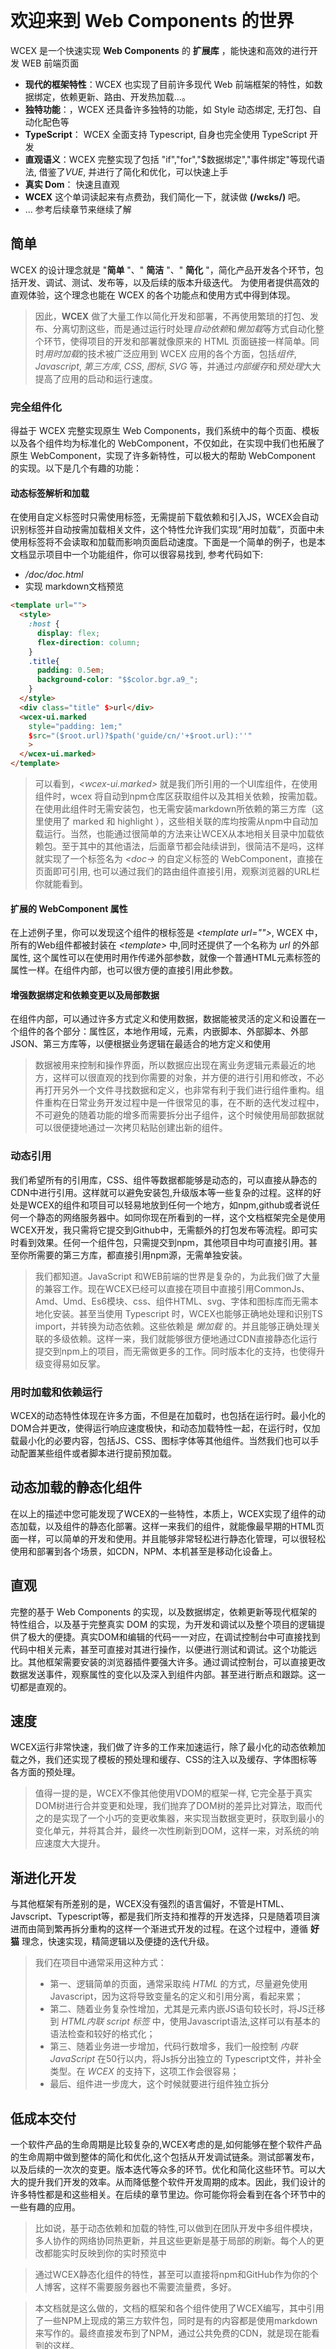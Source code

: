 <!--DESC: {"icon":"explore"} -->
<p align=center><svg width=8em src="/logo.svg" ></svg></p>


# 欢迎来到 Web Components 的世界

WCEX 是一个快速实现 **Web Components** 的 **扩展库** ，能快速和高效的进行开发 WEB 前端页面

- **现代的框架特性**：WCEX 也实现了目前许多现代 Web 前端框架的特性，如数据绑定，依赖更新、路由、开发热加载...。
- **独特功能**：，WCEX 还具备许多独特的功能，如 Style 动态绑定, 无打包、自动化配色等
- **TypeScript**： WCEX 全面支持 Typescript, 自身也完全使用 TypeScript 开发
- **直观语义**：WCEX 完整实现了包括 "if","for","$数据绑定","事件绑定"等现代语法, 借鉴了*VUE*, 并进行了简化和优化，可以快速上手
- **真实 Dom**： 快速且直观
- **WCEX** 这个单词读起来有点费劲，我们简化一下，就读做 **(/wɛks/)** 吧。
- ... 参考后续章节来继续了解

## 简单

WCEX 的设计理念就是  "**简单** "、" **简洁** "、" **简化** "，简化产品开发各个环节，包括开发、调试、测试、发布等，以及后续的版本升级迭代。
为使用者提供高效的直观体验，这个理念也能在 WCEX 的各个功能点和使用方式中得到体现。

> 因此，**WCEX** 做了大量工作以简化开发和部署，不再使用繁琐的打包、发布、分离切割这些，而是通过运行时处理*自动依赖*和*懒加载*等方式自动化整个环节，使得项目的开发和部署就像原来的 HTML 页面链接一样简单。同时*用时加载*的技术被广泛应用到 WCEX 应用的各个方面，包括*组件*, _Javascript_, _第三方库_, _CSS_, _图标_, _SVG_ 等，并通过*内部缓存*和*预处理*大大提高了应用的启动和运行速度。

### 完全组件化

得益于 WCEX 完整实现原生 Web Components，我们系统中的每个页面、模板以及各个组件均为标准化的 WebComponent，不仅如此，在实现中我们也拓展了原生 WebComponent，实现了许多新特性，可以极大的帮助 WebComponent 的实现。以下是几个有趣的功能：

#### 动态标签解析和加载

在使用自定义标签时只需使用标签，无需提前下载依赖和引入JS，WCEX会自动识别标签并自动按需加载相关文件，这个特性允许我们实现“用时加载”，页面中未使用标签将不会读取和加载而影响页面启动速度。下面是一个简单的例子，也是本文档显示项目中一个功能组件，你可以很容易找到, 参考代码如下:
- _/doc/doc.html_
- 实现 markdown文档预览
```html
<template url="">
  <style>
    :host {
      display: flex;
      flex-direction: column;
    }
    .title{
      padding: 0.5em;
      background-color: "$$color.bgr.a9_";
    }
  </style>
  <div class="title" $>url</div>
  <wcex-ui.marked 
    style="padding: 1em;" 
    $src="($root.url)?$path('guide/cn/'+$root.url):''"
    >
  </wcex-ui.marked>
</template>
```

> 可以看到，_\<wcex-ui.marked\>_ 就是我们所引用的一个UI库组件，在使用组件时，wcex 将自动到npm仓库区获取组件以及其相关依赖，按需加载。在使用此组件时无需安装包，也无需安装markdown所依赖的第三方库（这里使用了 marked 和 highlight ），这些相关联的库均按需从npm中自动加载运行。当然，也能通过很简单的方法来让WCEX从本地相关目录中加载依赖包。至于其中的其他语法，后面章节都会陆续讲到，很简洁不是吗，这样就实现了一个标签名为 _\<doc-\>_ 的自定义标签的 WebComponent，直接在页面即可引用, 也可以通过我们的路由组件直接引用，观察浏览器的URL栏你就能看到。

#### 扩展的 WebComponent 属性
在上述例子里，你可以发现这个组件的根标签是 _\<template url=""\>_, WCEX 中，所有的Web组件都被封装在 _\<template\>_ 中,同时还提供了一个名称为 _url_ 的外部属性, 这个属性可以在使用时用作传递外部参数，就像一个普通HTML元素标签的属性一样。在组件内部，也可以很方便的直接引用此参数。


#### 增强数据绑定和依赖变更以及局部数据
在组件内部，可以通过许多方式定义和使用数据，数据能被灵活的定义和设置在一个组件的各个部分：属性区，本地作用域，元素，内嵌脚本、外部脚本、外部JSON、第三方库等，以便根据业务逻辑在最适合的地方定义和使用
> 数据被用来控制和操作界面，所以数据应出现在离业务逻辑元素最近的地方，这样可以很直观的找到你需要的对象，并方便的进行引用和修改，不必再打开另外一个文件寻找数据和定义，也非常有利于我们进行组件重构。组件重构在日常业务开发过程中是一件很常见的事，在不断的迭代发过程中，不可避免的随着功能的增多而需要拆分出子组件，这个时候使用局部数据就可以很便捷地通过一次拷贝粘贴创建出新的组件。

### 动态引用
我们希望所有的引用库，CSS、组件等数据都能够是动态的，可以直接从静态的CDN中进行引用。这样就可以避免安装包,升级版本等一些复杂的过程。这样的好处是WCEX的组件和项目可以轻易地放到任何一个地方，如npm,github或者说任何一个静态的网络服务器中。如同你现在所看到的一样，这个文档框架完全是使用WCEX开发，我只需将它提交到Github中，无需额外的打包发布等流程。即可实时看到效果。任何一个组件包，只需提交到npm，其他项目中均可直接引用。甚至你所需要的第三方库，都直接引用npm源，无需单独安装。

> 我们都知道。JavaScript 和WEB前端的世界是复杂的，为此我们做了大量的兼容工作。现在WCEX已经可以直接在项目中直接引用CommonJs、Amd、Umd、Es6模块、css、组件HTML、svg、字体和图标库而无需本地化安装。甚至当使用 Typescript 时，WCEX也能够正确地处理和识别TS import，并转换为动态依赖。这些依赖是 _懒加载_ 的。并且能够正确处理关联的多级依赖。这样一来，我们就能够很方便地通过CDN直接静态化运行提交到npm上的项目，而无需做更多的工作。同时版本化的支持，也使得升级变得易如反掌。

### 用时加载和依赖运行
WCEX的动态特性体现在许多方面，不但是在加载时，也包括在运行时。最小化的DOM合并更改，使得运行响应速度极快，和动态加载特性一起，在运行时，仅加载最小化的必要内容，包括JS、CSS、图标字体等其他组件。当然我们也可以手动配置某些组件或者脚本进行提前预加载。

## 动态加载的静态化组件
在以上的描述中您可能发现了WCEX的一些特性，本质上，WCEX实现了组件的动态加载，以及组件的静态化部署。这样一来我们的组件，就能像最早期的HTML页面一样，可以简单的开发和使用。并且能够非常轻松进行静态化管理，可以很轻松使用和部署到各个场景，如CDN，NPM、本机甚至是移动化设备上。

## 直观
完整的基于 Web Components 的实现，以及数据绑定，依赖更新等现代框架的特性组合，以及基于完整真实 DOM 的实现，为开发和调试以及整个项目的逻辑提供了极大的便捷。真实DOM和编辑的代码一一对应，在调试控制台中可直接找到代码中相关元素，甚至可直接对其进行操作，以便进行测试和调试。这个功能远比。其他框架需要安装的浏览器插件要强大许多。通过调试控制台，可以直接更改数据发送事件，观察属性的变化以及深入到组件内部。甚至进行断点和跟踪。这一切都是直观的。

## 速度
WCEX运行非常快速，我们做了许多的工作来加速运行，除了最小化的动态依赖加载之外，我们还实现了模板的预处理和缓存、CSS的注入以及缓存、字体图标等各方面的预处理。
> 值得一提的是，WCEX不像其他使用VDOM的框架一样, 它完全基于真实DOM树进行合并变更和处理，我们抛弃了DOM树的差异比对算法，取而代之的是实现了一个小巧的变更收集器，来实现当数据变更时，获取到最小的变化单元，并将其合并，最终一次性刷新到DOM，这样一来，对系统的响应速度大大提升。

## 渐进化开发
与其他框架有所差别的是，WCEX没有强烈的语言偏好，不管是HTML、Javscript、Typescript等，都是我们所支持和推荐的开发选择，只是随着项目演进而由简到繁再拆分重构的这样一个渐进式开发的过程。在这个过程中，遵循 **好猫** 理念，快速实现，精简逻辑以及便捷的迭代升级。

> 我们在项目中通常采用这种方式：
> - 第一、逻辑简单的页面，通常采取纯 _HTML_ 的方式，尽量避免使用Javascript，因为这将导致变量名的定义和引用分离，看起来累；
> - 第二、随着业务复杂性增加，尤其是元素内嵌JS语句较长时，将JS迁移到 _HTML内联 script 标签_ 中，使用Javascript语法,这样可以有基本的语法检查和较好的格式化；
> - 第三、随着业务进一步增加，代码行数增多，我们一般控制 _内联JavaScript_ 在50行以内，将Js拆分出独立的 Typescript文件，并补全类型。在 _WCEX_ 的支持下，这项工作会很容易；
> - 最后、组件进一步庞大，这个时候就要进行组件独立拆分



## 低成本交付
一个软件产品的生命周期是比较复杂的,WCEX考虑的是,如何能够在整个软件产品的生命周期中做到整体的简化和优化,这个包括从开发调试链条。测试部署发布，以及后续的一次次的变更。版本迭代等众多的环节。优化和简化这些环节。可以大大的提升我们开发的效率。从而降低整个软件开发周期的成本。因此，我们设计的许多特性都是和这些相关。在后续的章节里边。你可能你将会看到在各个环节中的一些有趣的应用。
> 比如说，基于动态依赖和加载的特性,可以做到在团队开发中多组件模块，多人协作的网络协同热更新，并且这些更新是基于局部的刷新。每个人的更改都能实时反映到你的实时预览中

> 通过WCEX静态化组件的特性，甚至可以直接将npm和GitHub作为你的个人博客，这样不需要服务器也不需要流量费，多好。

> 本文档就是这么做的，文档的框架和各个组件使用了WCEX编写，其中引用了一些NPM上现成的第三方软件包，同时是有的内容都是使用markdown来写作的。最终直接发布到了NPM，通过公共免费的CDN，就是现在能看到的这样。

## 其他
在右上角有个小按钮，可以体验到WCEX _语义化实时配色_ 的特性，选择您喜欢的颜色吧。

另外，您可以看到本文档使用了特别的中文字体，WCEX也实现了中文大字体的用时加载。使得在浏览器中使用多种中文字体的可用性大为提升，可在调试控制台中看到字库加载的细节，而这个中文字体的使用不依赖于其他第三方的API服务也是完全静态化的，支持离线，后边会有章节专门讲到对中文字体加载的支持和优化 参考项目:[https://github.com/wc-ex/cn-fontsource](https://github.com/wc-ex/cn-fontsource)
